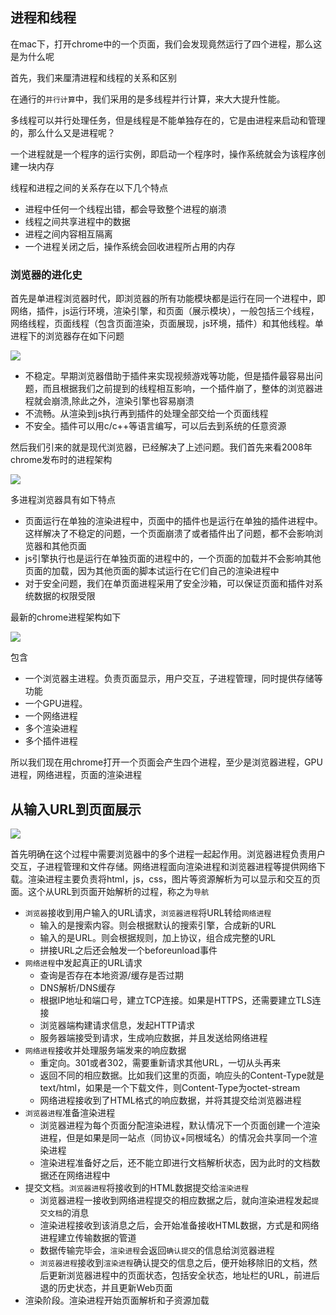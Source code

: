 ## 进程和线程

在mac下，打开chrome中的一个页面，我们会发现竟然运行了四个进程，那么这是为什么呢

首先，我们来厘清进程和线程的关系和区别

在通行的`并行计算`中，我们采用的是多线程并行计算，来大大提升性能。

多线程可以并行处理任务，但是线程是不能单独存在的，它是由进程来启动和管理的，那么什么又是进程呢？

一个进程就是一个程序的运行实例，即启动一个程序时，操作系统就会为该程序创建一块内存

线程和进程之间的关系存在以下几个特点

* 进程中任何一个线程出错，都会导致整个进程的崩溃
* 线程之间共享进程中的数据
* 进程之间内容相互隔离
* 一个进程关闭之后，操作系统会回收进程所占用的内存

### 浏览器的进化史

首先是单进程浏览器时代，即浏览器的所有功能模块都是运行在同一个进程中，即网络，插件，js运行环境，渲染引擎，和页面（展示模块），一般包括三个线程，网络线程，页面线程（包含页面渲染，页面展现，js环境，插件）和其他线程。单进程下的浏览器存在如下问题

![](https://static001.geekbang.org/resource/image/6d/ca/6ddad2419b049b0eb2a8036f3dfff1ca.png)

* 不稳定。早期浏览器借助于插件来实现视频游戏等功能，但是插件最容易出问题，而且根据我们之前提到的线程相互影响，一个插件崩了，整体的浏览器进程就会崩溃,除此之外，渲染引擎也容易崩溃
* 不流畅。从渲染到js执行再到插件的处理全部交给一个页面线程
* 不安全。插件可以用c/c++等语言编写，可以后去到系统的任意资源

然后我们引来的就是现代浏览器，已经解决了上述问题。我们首先来看2008年chrome发布时的进程架构

![](https://static001.geekbang.org/resource/image/cd/60/cdc9215e6c6377fc965b7fac8c3ec960.png)

多进程浏览器具有如下特点

* 页面运行在单独的渲染进程中，页面中的插件也是运行在单独的插件进程中。这样解决了不稳定的问题，一个页面崩溃了或者插件出了问题，都不会影响浏览器和其他页面
* js引擎执行也是运行在单独页面的进程中的，一个页面的加载并不会影响其他页面的加载，因为其他页面的脚本试运行在它们自己的渲染进程中
* 对于安全问题，我们在单页面进程采用了安全沙箱，可以保证页面和插件对系统数据的权限受限

最新的chrome进程架构如下

![](https://static001.geekbang.org/resource/image/b6/fc/b61cab529fa31301bde290813b4587fc.png)

包含

* 一个浏览器主进程。负责页面显示，用户交互，子进程管理，同时提供存储等功能
* 一个GPU进程。
* 一个网络进程
* 多个渲染进程
* 多个插件进程

所以我们现在用chrome打开一个页面会产生四个进程，至少是浏览器进程，GPU进程，网络进程，页面的渲染进程

## 从输入URL到页面展示

![](https://static001.geekbang.org/resource/image/92/5d/92d73c75308e50d5c06ad44612bcb45d.png)

首先明确在这个过程中需要浏览器中的多个进程一起起作用。浏览器进程负责用户交互，子进程管理和文件存储。网络进程面向渲染进程和浏览器进程等提供网络下载。渲染进程主要负责将html，js，css，图片等资源解析为可以显示和交互的页面。这个从URL到页面开始解析的过程，称之为`导航`

* `浏览器`接收到用户输入的URL请求，`浏览器进程`将URL转给`网络进程`
    * 输入的是搜索内容。则会根据默认的搜索引擎，合成新的URL
    * 输入的是URL。则会根据规则，加上协议，组合成完整的URL
    * 拼接URL之后还会触发一个beforeunload事件
* `网络进程`中发起真正的URL请求
    * 查询是否存在本地资源/缓存是否过期
    * DNS解析/DNS缓存
    * 根据IP地址和端口号，建立TCP连接。如果是HTTPS，还需要建立TLS连接
    * 浏览器端构建请求信息，发起HTTP请求
    * 服务器端接受到请求，生成响应数据，并且发送给网络进程
* `网络进程`接收并处理服务端发来的响应数据
    * 重定向。301或者302，需要重新请求其他URL，一切从头再来
    * 返回不同的相应数据。比如我们这里的页面，响应头的Content-Type就是text/html，如果是一个下载文件，则Content-Type为octet-stream
    * 网络进程接收到了HTML格式的响应数据，并将其提交给浏览器进程
* `浏览器进程`准备渲染进程
    * 浏览器进程为每个页面分配渲染进程，默认情况下一个页面创建一个渲染进程，但是如果是同一站点（同协议+同根域名）的情况会共享同一个渲染进程
    * 渲染进程准备好之后，还不能立即进行文档解析状态，因为此时的文档数据还在网络进程中
* 提交文档。`浏览器进程`将接收到的HTML数据提交给`渲染进程`
    * 浏览器进程一接收到网络进程提交的相应数据之后，就向渲染进程发起`提交文档`的消息
    * 渲染进程接收到该消息之后，会开始准备接收HTML数据，方式是和网络进程建立传输数据的管道
    * 数据传输完毕会，`渲染进程`会返回`确认提交`的信息给浏览器进程
    * `浏览器进程`接收到`渲染进程`确认提交的信息之后，便开始移除旧的文档，然后更新浏览器进程中的页面状态，包括安全状态，地址栏的URL，前进后退的历史状态，并且更新Web页面
* 渲染阶段。渲染进程开始页面解析和子资源加载
